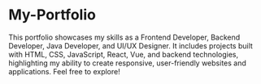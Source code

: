 # My-Portfolio
This portfolio showcases my skills as a Frontend Developer, Backend Developer, Java Developer, and UI/UX Designer. It includes projects built with HTML, CSS, JavaScript, React, Vue, and backend technologies, highlighting my ability to create responsive, user-friendly websites and applications. Feel free to explore!
